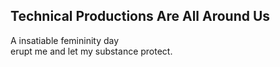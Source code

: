 Technical Productions Are All Around Us
---------------------------------------
A insatiable femininity day  
erupt me and let my substance protect.  
